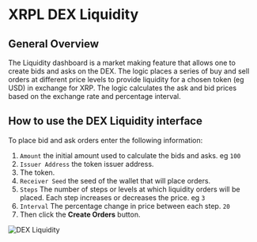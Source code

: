# XRPL DEX Liquidity

## General Overview

The Liquidity dashboard is a market making feature that allows one to create bids and asks on the DEX. The logic places a series of buy and sell orders at different price levels to provide liquidity for a chosen token (eg USD) in exchange for XRP. The logic calculates the ask and bid prices based on the exchange rate and percentage interval.

## How to use the DEX Liquidity interface

To place bid and ask orders enter the following information:

1. `Amount` the initial amount used to calculate the bids and asks. eg `100`
2. `Issuer Address` the token issuer address.
3.  The token.
4. `Receiver Seed` the seed of the wallet that will place orders.
5. `Steps` The number of steps or levels at which liquidity orders will be placed. Each step increases or decreases the price. eg `3`
6. `Interval` The percentage change in price between each step. `20`
7. Then click the **Create Orders** button.

![DEX Liquidity](/images_dex_liquidity/dex_liquidity.png)

